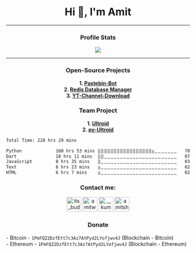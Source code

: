 <h1 align="center">Hi 👋, I'm Amit</h1>

---

<h3 align="center">Profile Stats</h3>
<p align="center"><img src="https://github-readme-stats.vercel.app/api?username=buddhhu&show_icons=true&theme=transparent" /></p>

---

<h3 align="center">Open-Source Projects</h3>
<p align="center">
<b>
1. <a href=https://github.com/buddhhu/PasteBin-Bot>Pastebin-Bot</a><br>
2. <a href=https://github.com/buddhhu/Redis-Database-Manager>Redis Database Manager</a><br>
3. <a href=https://github.com/buddhhu/YT-Channel-Download>YT-Channel-Download</a><br>
</b>
</p>
<h3 align="center">Team Project</h3>
<p align="center">
<b>
1. <a href=https://github.com/TeamUltroid/Ultroid>Ultroid</a><br>
2. <a href=https://github.com/TeamUltroid/pyUltroid>py-Ultroid</a><br>
</b>
</p>

<!--START_SECTION:waka-->

```txt
Total Time: 228 hrs 29 mins

Python             160 hrs 53 mins ⣿⣿⣿⣿⣿⣿⣿⣿⣿⣿⣿⣿⣿⣿⣿⣿⣿⣶⣀⣀⣀⣀⣀⣀⣀   70.41 %
Dart               18 hrs 11 mins  ⣿⣿⣀⣀⣀⣀⣀⣀⣀⣀⣀⣀⣀⣀⣀⣀⣀⣀⣀⣀⣀⣀⣀⣀⣀   07.96 %
JavaScript         8 hrs 35 mins   ⣿⣀⣀⣀⣀⣀⣀⣀⣀⣀⣀⣀⣀⣀⣀⣀⣀⣀⣀⣀⣀⣀⣀⣀⣀   03.76 %
Text               6 hrs 23 mins   ⣶⣀⣀⣀⣀⣀⣀⣀⣀⣀⣀⣀⣀⣀⣀⣀⣀⣀⣀⣀⣀⣀⣀⣀⣀   02.80 %
HTML               6 hrs 7 mins    ⣶⣀⣀⣀⣀⣀⣀⣀⣀⣀⣀⣀⣀⣀⣀⣀⣀⣀⣀⣀⣀⣀⣀⣀⣀   02.68 %
```

<!--END_SECTION:waka-->

<h3 align="center">Contact me:</h3>
<p align="center">
<a href="https://t.me/its_buddhhu"><img src="https://simpleicons.org/icons/telegram.svg" height=40px width=40px alt="its_buddhhu" /></a>
<a href="https://instagram.com/amitwaa"><img src="https://simpleicons.org/icons/instagram.svg" height=40px width=40px alt="amitwaa" /></a>
<a href="https://twitter.com/__kumar__amit"><img src="https://simpleicons.org/icons/twitter.svg" height=40px width=40px alt="__kumar__amit" /></a>
<a href="https://mail.google.com/mail/u/?authuser=amitsharma123234@gmail.com"><img src="https://simpleicons.org/icons/gmail.svg" height=40px width=40px alt="amitsharma123234@gmail.com" /></a>
</p>

<h3 align="center">Donate</h3>
<p>
- Bitcoin - <code>1PmFQZ2DzfEtt7c3Az7AtPyd2LYofjwv4J</code> (Blockchain - Bitcoin)<br>
- Ethereum - <code>1PmFQZ2DzfEtt7c3Az7AtPyd2LYofjwv4J</code> (Blockchain - Ethereum)
</p>
